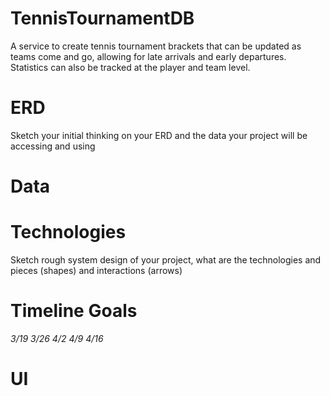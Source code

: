 # TennisTournamentDB

A service to create tennis tournament brackets that can be updated as teams come and go, allowing for late arrivals and early departures. Statistics can also be tracked at the player and team level.

# ERD
Sketch your initial thinking on your ERD and the data your project will be accessing and using

# Data

# Technologies
Sketch rough system design of your project, what are the technologies and pieces (shapes) and interactions (arrows)

# Timeline Goals

*3/19*
*3/26*
*4/2*
*4/9*
*4/16*

# UI

